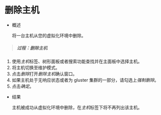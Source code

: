 # 删除主机

* 概述

  将一台主机从您的虚拟化环境中删除。

> ##### 过程：删除主机

1. 使用*主机*标签、树形面板或者搜索功能查找并在主面板中选择主机。
1. 将主机切换至维护模式。
1. 点击*删除*打开*删除主机*确认窗口。
1. 如果主机处于无响应状态或者为 gluster 集群的一部分，请勾选上*强制删除*。
1. 点击*确定*。

* 结果

  主机被成功从虚拟化环境中删除，在*主机*标签下将不再列出该主机。
